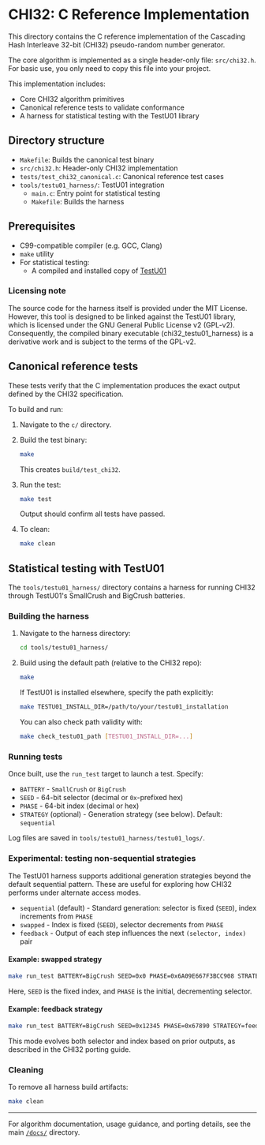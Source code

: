 # CHI32: C Reference Implementation

This directory contains the C reference implementation of the Cascading Hash Interleave 32-bit (CHI32) pseudo-random number generator.

The core algorithm is implemented as a single header-only file: `src/chi32.h`. For basic use, you only need to copy this file into your project.

This implementation includes:

- Core CHI32 algorithm primitives
- Canonical reference tests to validate conformance
- A harness for statistical testing with the TestU01 library

## Directory structure

- `Makefile`: Builds the canonical test binary
- `src/chi32.h`: Header-only CHI32 implementation
- `tests/test_chi32_canonical.c`: Canonical reference test cases
- `tools/testu01_harness/`: TestU01 integration
  - `main.c`: Entry point for statistical testing
  - `Makefile`: Builds the harness

## Prerequisites

- C99-compatible compiler (e.g. GCC, Clang)
- `make` utility
- For statistical testing:
  - A compiled and installed copy of [TestU01](http://simul.iro.umontreal.ca/testu01/tu01.html)

### Licensing note

The source code for the harness itself is provided under the MIT License. However, this tool is designed to be linked against the TestU01 library, which is licensed under the GNU General Public License v2 (GPL-v2). Consequently, the compiled binary executable (chi32_testu01_harness) is a derivative work and is subject to the terms of the GPL-v2.

## Canonical reference tests

These tests verify that the C implementation produces the exact output defined by the CHI32 specification.

To build and run:

1. Navigate to the `c/` directory.
2. Build the test binary:

   ```bash
   make
   ```

   This creates `build/test_chi32`.

3. Run the test:

   ```bash
   make test
   ```

   Output should confirm all tests have passed.

4. To clean:

   ```bash
   make clean
   ```

## Statistical testing with TestU01

The `tools/testu01_harness/` directory contains a harness for running CHI32 through TestU01's SmallCrush and BigCrush batteries.

### Building the harness

1. Navigate to the harness directory:

   ```bash
   cd tools/testu01_harness/
   ```

2. Build using the default path (relative to the CHI32 repo):

   ```bash
   make
   ```

   If TestU01 is installed elsewhere, specify the path explicitly:

   ```bash
   make TESTU01_INSTALL_DIR=/path/to/your/testu01_installation
   ```

   You can also check path validity with:

   ```bash
   make check_testu01_path [TESTU01_INSTALL_DIR=...]
   ```

### Running tests

Once built, use the `run_test` target to launch a test. Specify:

- `BATTERY` - `SmallCrush` or `BigCrush`
- `SEED` - 64-bit selector (decimal or `0x`-prefixed hex)
- `PHASE` - 64-bit index (decimal or hex)
- `STRATEGY` (optional) - Generation strategy (see below). Default: `sequential`

Log files are saved in `tools/testu01_harness/testu01_logs/`.

### Experimental: testing non-sequential strategies

The TestU01 harness supports additional generation strategies beyond the default sequential pattern. These are useful for exploring how CHI32 performs under alternate access modes.

- `sequential` (default) - Standard generation: selector is fixed (`SEED`), index increments from `PHASE`
- `swapped` - Index is fixed (`SEED`), selector decrements from `PHASE`
- `feedback` - Output of each step influences the next `(selector, index)` pair

#### Example: swapped strategy

```bash
make run_test BATTERY=BigCrush SEED=0x0 PHASE=0x6A09E667F3BCC908 STRATEGY=swapped
```

Here, `SEED` is the fixed index, and `PHASE` is the initial, decrementing selector.

#### Example: feedback strategy

```bash
make run_test BATTERY=BigCrush SEED=0x12345 PHASE=0x67890 STRATEGY=feedback
```

This mode evolves both selector and index based on prior outputs, as described in the CHI32 porting guide.

### Cleaning

To remove all harness build artifacts:

```bash
make clean
```

---

For algorithm documentation, usage guidance, and porting details, see the main [`/docs/`](../docs/) directory.
